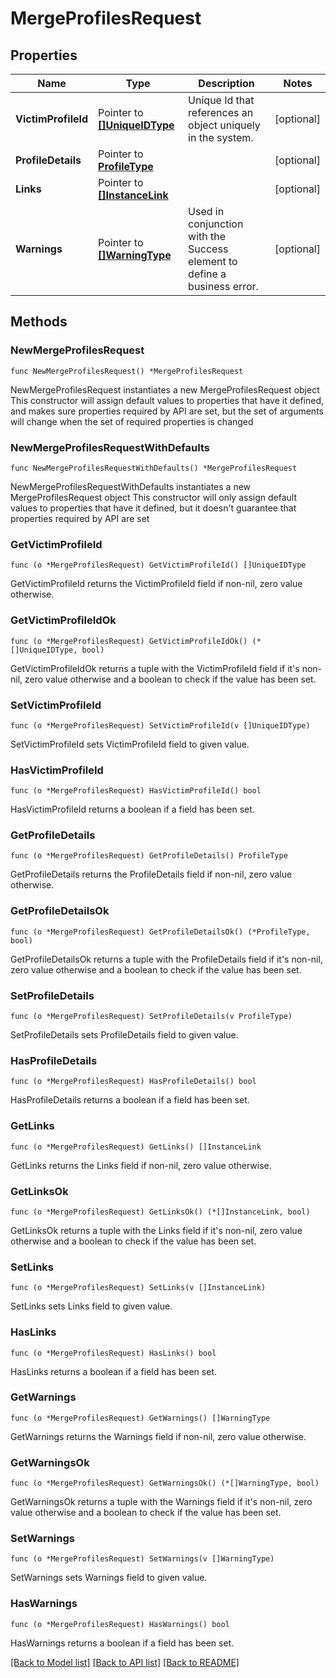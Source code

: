 # MergeProfilesRequest

## Properties

Name | Type | Description | Notes
------------ | ------------- | ------------- | -------------
**VictimProfileId** | Pointer to [**[]UniqueIDType**](UniqueIDType.md) | Unique Id that references an object uniquely in the system. | [optional] 
**ProfileDetails** | Pointer to [**ProfileType**](ProfileType.md) |  | [optional] 
**Links** | Pointer to [**[]InstanceLink**](InstanceLink.md) |  | [optional] 
**Warnings** | Pointer to [**[]WarningType**](WarningType.md) | Used in conjunction with the Success element to define a business error. | [optional] 

## Methods

### NewMergeProfilesRequest

`func NewMergeProfilesRequest() *MergeProfilesRequest`

NewMergeProfilesRequest instantiates a new MergeProfilesRequest object
This constructor will assign default values to properties that have it defined,
and makes sure properties required by API are set, but the set of arguments
will change when the set of required properties is changed

### NewMergeProfilesRequestWithDefaults

`func NewMergeProfilesRequestWithDefaults() *MergeProfilesRequest`

NewMergeProfilesRequestWithDefaults instantiates a new MergeProfilesRequest object
This constructor will only assign default values to properties that have it defined,
but it doesn't guarantee that properties required by API are set

### GetVictimProfileId

`func (o *MergeProfilesRequest) GetVictimProfileId() []UniqueIDType`

GetVictimProfileId returns the VictimProfileId field if non-nil, zero value otherwise.

### GetVictimProfileIdOk

`func (o *MergeProfilesRequest) GetVictimProfileIdOk() (*[]UniqueIDType, bool)`

GetVictimProfileIdOk returns a tuple with the VictimProfileId field if it's non-nil, zero value otherwise
and a boolean to check if the value has been set.

### SetVictimProfileId

`func (o *MergeProfilesRequest) SetVictimProfileId(v []UniqueIDType)`

SetVictimProfileId sets VictimProfileId field to given value.

### HasVictimProfileId

`func (o *MergeProfilesRequest) HasVictimProfileId() bool`

HasVictimProfileId returns a boolean if a field has been set.

### GetProfileDetails

`func (o *MergeProfilesRequest) GetProfileDetails() ProfileType`

GetProfileDetails returns the ProfileDetails field if non-nil, zero value otherwise.

### GetProfileDetailsOk

`func (o *MergeProfilesRequest) GetProfileDetailsOk() (*ProfileType, bool)`

GetProfileDetailsOk returns a tuple with the ProfileDetails field if it's non-nil, zero value otherwise
and a boolean to check if the value has been set.

### SetProfileDetails

`func (o *MergeProfilesRequest) SetProfileDetails(v ProfileType)`

SetProfileDetails sets ProfileDetails field to given value.

### HasProfileDetails

`func (o *MergeProfilesRequest) HasProfileDetails() bool`

HasProfileDetails returns a boolean if a field has been set.

### GetLinks

`func (o *MergeProfilesRequest) GetLinks() []InstanceLink`

GetLinks returns the Links field if non-nil, zero value otherwise.

### GetLinksOk

`func (o *MergeProfilesRequest) GetLinksOk() (*[]InstanceLink, bool)`

GetLinksOk returns a tuple with the Links field if it's non-nil, zero value otherwise
and a boolean to check if the value has been set.

### SetLinks

`func (o *MergeProfilesRequest) SetLinks(v []InstanceLink)`

SetLinks sets Links field to given value.

### HasLinks

`func (o *MergeProfilesRequest) HasLinks() bool`

HasLinks returns a boolean if a field has been set.

### GetWarnings

`func (o *MergeProfilesRequest) GetWarnings() []WarningType`

GetWarnings returns the Warnings field if non-nil, zero value otherwise.

### GetWarningsOk

`func (o *MergeProfilesRequest) GetWarningsOk() (*[]WarningType, bool)`

GetWarningsOk returns a tuple with the Warnings field if it's non-nil, zero value otherwise
and a boolean to check if the value has been set.

### SetWarnings

`func (o *MergeProfilesRequest) SetWarnings(v []WarningType)`

SetWarnings sets Warnings field to given value.

### HasWarnings

`func (o *MergeProfilesRequest) HasWarnings() bool`

HasWarnings returns a boolean if a field has been set.


[[Back to Model list]](../README.md#documentation-for-models) [[Back to API list]](../README.md#documentation-for-api-endpoints) [[Back to README]](../README.md)


